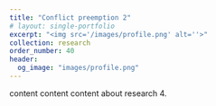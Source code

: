 ```yaml
---
title: "Conflict preemption 2"
# layout: single-portfolio
excerpt: "<img src='/images/profile.png' alt=''>"
collection: research
order_number: 40
header: 
  og_image: "images/profile.png"
---
```

content content content about research 4.